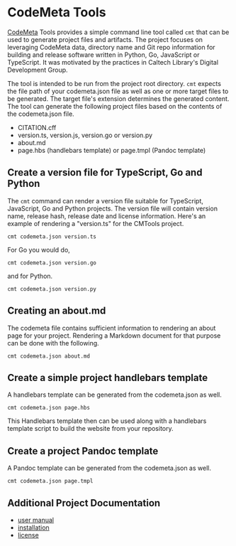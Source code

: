 
# CodeMeta Tools

[CodeMeta](https://codemeta.github.io) Tools provides a simple command line tool called `cmt` that can be used to generate project files and artifacts. The project focuses on leveraging CodeMeta data, directory name and Git repo information for building and release software written in Python, Go, JavaScript or TypeScript. It was motivated by the practices in Caltech Library's Digital Development Group.

The tool is intended to be run from the project root directory. `cmt` expects the file path of your codemeta.json file as well as one or more target files to be generated. The target file's extension determines the generated content. The tool can generate the following project files based on the contents of the codemeta.json file.

- CITATION.cff
- version.ts, version.js, version.go or version.py
- about.md
- page.hbs (handlebars template) or page.tmpl (Pandoc template)

## Create a version file for TypeScript, Go and Python

The `cmt` command can render a version file suitable for TypeScript, JavaScript, Go and Python projects. The version file will contain version name, release hash, release date and license information. Here's an example of rendering a "version.ts" for the CMTools project.

~~~shell
cmt codemeta.json version.ts
~~~

For Go you would do,

~~~shell
cmt codemeta.json version.go
~~~

and for Python.

~~~shell
cmt codemeta.json version.py
~~~

## Creating an about.md

The codemeta file contains sufficient information to rendering an about page for your project. Rendering a Markdown document for that purpose can be done with the following.

~~~shell
cmt codemeta.json about.md
~~~

## Create a simple project handlebars template

A handlebars template can be generated from the codemeta.json as well.

~~~shell
cmt codemeta.json page.hbs
~~~

This Handlebars template then can be used along with a handlebars template script to build the website from your repository.

## Create a project Pandoc template

A Pandoc template can be generated from the codemeta.json as well.

~~~
cmt codemeta.json page.tmpl
~~~

## Additional Project Documentation

- [user manual](user_manual.md)
- [installation](INSTALL.md)
- [license](LICENSE)

